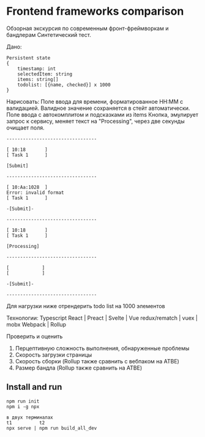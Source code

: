 # Frontend frameworks comparison
Обзорная экскурсия по современным фронт-фреймворкам и бандлерам
Синтетический тест.

Дано:

```
Persistent state
{
	timestamp: int
	selectedItem: string
	items: string[]
	todolist: [{name, checked}] x 1000
}
```

Нарисовать:
Поле ввода для времени, форматированное HH:MM с валидацией. Валидное значение сохраняется в стейт автоматически.
Поле ввода с автокомплитом и подсказками из items
Кнопка, эмулирует запрос к сервису, меняет текст на "Processing", через две секунды очищает поля.

```
---------------------------------

[ 10:18       ]
[ Task 1      ]

[Submit]

---------------------------------

[ 10:Aa:1028  ]
Error: invalid format
[ Task 1      ]

-[Submit]-

---------------------------------

[ 10:18       ]
[ Task 1      ]

[Processing]

---------------------------------

[            ]
[            ]

-[Submit]-

---------------------------------
```

Для нагрузки ниже отрендерить todo list на 1000 элементов

Технологии:
Typescript
React | Preact | Svelte | Vue
redux/rematch | vuex | mobx
Webpack | Rollup

Проверить и оценить
1. Перцептивную сложность выполнения, обнаруженные проблемы
2. Скорость загрузки страницы
3. Скорость сборки (Rollup также сравнить с вебпаком на ATBE)
4. Размер бандла (Rollup также сравнить на ATBE)


## Install and run
```
npm run init
npm i -g npx

в двух терминалах
t1          t2  
npx serve | npm run build_all_dev
```